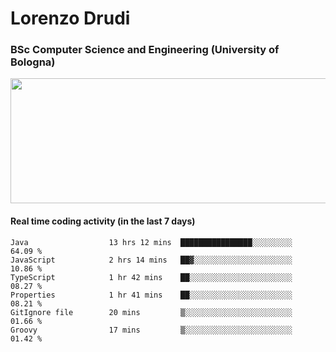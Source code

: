 # Lorenzo Drudi
### BSc Computer Science and Engineering (University of Bologna)

<img src="https://github-readme-stats.vercel.app/api?username=LorenzoDrudi&count_private=true&show_icons=true&theme=gruvbox" height=200px width=550px>

<!---Use wakatime plugins to track the coding time--->
#### Real time coding activity (in the last 7 days)
<!--START_SECTION:waka-->

```text
Java                  13 hrs 12 mins  ████████████████░░░░░░░░░   64.09 %
JavaScript            2 hrs 14 mins   ██▓░░░░░░░░░░░░░░░░░░░░░░   10.86 %
TypeScript            1 hr 42 mins    ██░░░░░░░░░░░░░░░░░░░░░░░   08.27 %
Properties            1 hr 41 mins    ██░░░░░░░░░░░░░░░░░░░░░░░   08.21 %
GitIgnore file        20 mins         ▒░░░░░░░░░░░░░░░░░░░░░░░░   01.66 %
Groovy                17 mins         ▒░░░░░░░░░░░░░░░░░░░░░░░░   01.42 %
```

<!--END_SECTION:waka-->

